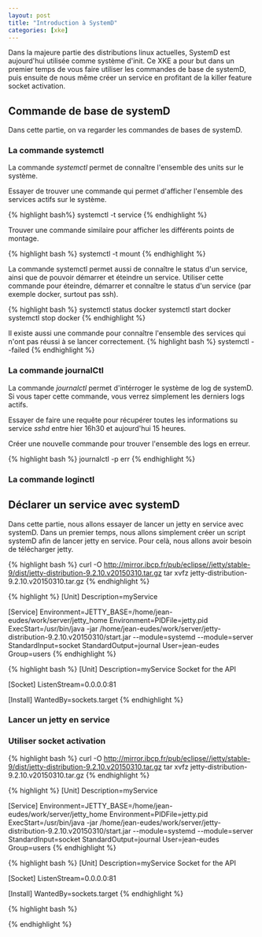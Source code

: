 ```yaml
---
layout: post
title: "Introduction à SystemD"
categories: [xke]
---
```


Dans la majeure partie des distributions linux actuelles, SystemD est aujourd'hui utilisée comme système d'init. Ce XKE a pour but dans un premier temps de vous faire utiliser les commandes de base de systemD, puis ensuite de nous même créer un service en profitant de la killer feature socket activation.

## Commande de base de systemD

Dans cette partie, on va regarder les commandes de bases de systemD.

### La commande systemctl

La commande *systemctl* permet de connaître l'ensemble des units sur le système. 

Essayer de trouver une commande qui permet d'afficher l'ensemble des services actifs sur le système.

<div class = "solution">
{% highlight bash%}
systemctl -t service 
{% endhighlight %}
</div>

Trouver une commande similaire pour afficher les différents points de montage.

<div class = "solution">
{% highlight bash %}
systemctl -t mount
{% endhighlight %}
</div>

La commande systemctl permet aussi de connaître le status d'un service, ainsi que de pouvoir démarrer et éteindre un service. Utiliser cette commande pour éteindre, démarrer et connaître le status d'un service (par exemple docker, surtout pas ssh).

<div class = "solution">
{% highlight bash %}
systemctl status docker
systemctl start docker
systemctl stop docker
{% endhighlight %}
</div>


Il existe aussi une commande pour connaître l'ensemble des services qui n'ont pas réussi à se lancer correctement.
{% highlight bash %}
systemctl --failed
{% endhighlight %}

### La commande journalCtl

La commande *journalctl* permet d'intérroger le système de log de systemD. Si vous taper cette commande, vous verrez simplement les derniers logs actifs.

Essayer de faire une requête pour récupérer toutes les informations su service *sshd* entre hier 16h30 et aujourd'hui 15 heures.

Créer une nouvelle commande pour trouver l'ensemble des logs en erreur.

<div class = "solution">
{% highlight bash %}
journalctl -p err
{% endhighlight %}
</div>


### La commande loginctl

## Déclarer un service avec systemD

Dans cette partie, nous allons essayer de lancer un jetty en service avec systemD. Dans un premier temps, nous allons simplement créer un script systemD afin de lancer jetty en service. Pour celà, nous allons avoir besoin de télécharger jetty.

{% highlight bash %}
curl -O http://mirror.ibcp.fr/pub/eclipse//jetty/stable-9/dist/jetty-distribution-9.2.10.v20150310.tar.gz
tar xvfz jetty-distribution-9.2.10.v20150310.tar.gz
{% endhighlight %}

{% highlight %}
[Unit]
Description=myService

[Service]
Environment=JETTY\_BASE=/home/jean-eudes/work/server/jetty\_home
Environment=PIDFile=jetty.pid
ExecStart=/usr/bin/java -jar /home/jean-eudes/work/server/jetty-distribution-9.2.10.v20150310/start.jar --module=systemd --module=server
StandardInput=socket
StandardOutput=journal
User=jean-eudes
Group=users
{% endhighlight %}


{% highlight bash %}
[Unit]
Description=myService Socket for the API

[Socket]
ListenStream=0.0.0.0:81

[Install]
WantedBy=sockets.target
{% endhighlight %}


### Lancer un jetty en service

### Utiliser socket activation

{% highlight bash %}
curl -O http://mirror.ibcp.fr/pub/eclipse//jetty/stable-9/dist/jetty-distribution-9.2.10.v20150310.tar.gz
tar xvfz jetty-distribution-9.2.10.v20150310.tar.gz
{% endhighlight %}

{% highlight %}
[Unit]
Description=myService

[Service]
Environment=JETTY\_BASE=/home/jean-eudes/work/server/jetty\_home
Environment=PIDFile=jetty.pid
ExecStart=/usr/bin/java -jar /home/jean-eudes/work/server/jetty-distribution-9.2.10.v20150310/start.jar --module=systemd --module=server
StandardInput=socket
StandardOutput=journal
User=jean-eudes
Group=users
{% endhighlight %}


{% highlight bash %}
[Unit]
Description=myService Socket for the API

[Socket]
ListenStream=0.0.0.0:81

[Install]
WantedBy=sockets.target
{% endhighlight %}

{% highlight bash %}
<?xml version="1.0"?>
<!DOCTYPE Configure PUBLIC "-//Jetty//Configure//EN" "http://www.eclipse.org/jetty/configure_9_0.dtd">

<!-- ============================================================= -->
<!-- Configure the Jetty Server instance with an ID "Server"       -->
<!-- by adding a HTTP connector.                                   -->
<!-- This configuration must be used in conjunction with jetty.xml -->
<!-- ============================================================= -->
<Configure id="Server" class="org.eclipse.jetty.server.Server">

  <!-- =========================================================== -->
  <!-- Add a HTTP Connector.                                       -->
  <!-- Configure an o.e.j.server.ServerConnector with a single     -->
  <!-- HttpConnectionFactory instance using the common httpConfig  -->
  <!-- instance defined in jetty.xml                               -->
  <!--                                                             -->
  <!-- Consult the javadoc of o.e.j.server.ServerConnector and     -->
  <!-- o.e.j.server.HttpConnectionFactory for all configuration    -->
  <!-- that may be set here.                                       -->
  <!-- =========================================================== -->
  <Call name="addConnector">
    <Arg>
      <New class="org.eclipse.jetty.server.ServerConnector">
        <Arg name="server"><Ref refid="Server" /></Arg>
        <Arg name="acceptors" type="int"><Property name="http.acceptors" default="-1"/></Arg>
        <Arg name="selectors" type="int"><Property name="http.selectors" default="-1"/></Arg>
        <Arg name="factories">
          <Array type="org.eclipse.jetty.server.ConnectionFactory">
            <Item>
              <New class="org.eclipse.jetty.server.HttpConnectionFactory">
                <Arg name="config"><Ref refid="httpConfig" /></Arg>
              </New>
            </Item>
          </Array>
        </Arg>
        <Set name="host"><Property name="jetty.host" /></Set>
        <Set name="inheritChannel"><Property name="jetty.inheritChannel" default="true" /></Set>
        <Set name="idleTimeout"><Property name="http.timeout" default="30000"/></Set>
        <Set name="soLingerTime"><Property name="http.soLingerTime" default="-1"/></Set>
        <Set name="acceptorPriorityDelta"><Property name="http.acceptorPriorityDelta" default="0"/></Set>
        <Set name="selectorPriorityDelta"><Property name="http.selectorPriorityDelta" default="0"/></Set>
        <Set name="acceptQueueSize"><Property name="http.acceptQueueSize" default="0"/></Set>
      </New>
    </Arg>
  </Call>

</Configure>
{% endhighlight %}

